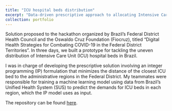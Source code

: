 ```yaml
---
title: "ICU hospital beds distribution"
excerpt: "Data-driven prescriptive approach to allocating Intensive Care Unit (ICU) hospital beds in Brazil's Federal District, especially during epidemics."
collection: portfolio
---
```


Solution proposed to the hackathon organized by Brazil’s Federal District Health Council and the Oswaldo Cruz Foundation (Fiocruz), titled “Digital Health Strategies for Combating COVID-19 in the Federal District Territories”. In three days, we built a prototype for tackling the uneven distribution of Intensive Care Unit (ICU) hospital beds in Brazil.

I was in charge of developing the prescriptive solution involving an integer programming (IP) formulation that minimizes the distance of the closest ICU bed to the administrative regions in the Federal District. My teammates were responsible for training a machine learning model using data from Brazil’s Unified Health System (SUS) to predict the demands for ICU beds in each region, which the IP model uses as input.

The repository can be found [here](https://github.com/laradicp/tail-or).

